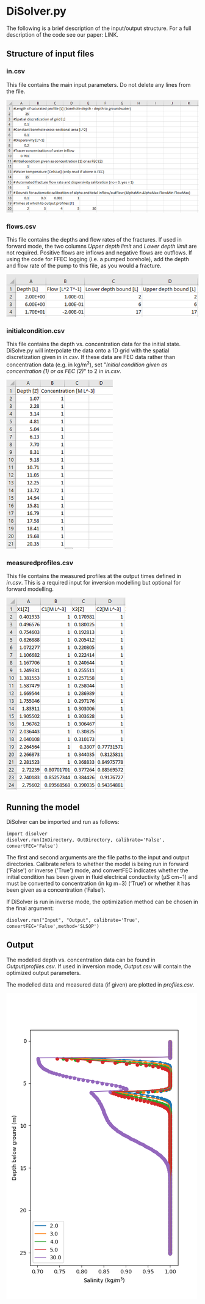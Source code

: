 # DiSolver.py

The following is a brief description of the input/output structure. For a full description of the code see our paper: LINK.


## Structure of input files

### in.csv
This file contains the main input parameters. Do not delete any lines from the file.

![In file 1](/Images/incsv.PNG)

### flows.csv
This file contains the depths and flow rates of the fractures. If used in forward mode, the two columns *Upper depth limit* and *Lower depth limit* are not required. Positive flows are inflows and negative flows are outflows. If using the code for FFEC logging (i.e. a pumped borehole), add the depth and flow rate of the pump to this file, as you would a fracture.

![In file 2](/Images/flowscsv.PNG)

### initialcondition.csv
This file contains the depth vs. concentration data for the initial state. DiSolve.py will interpolate the data onto a 1D grid with the spatial discretization given in *in.csv*. If these data are FEC data rather than concentration data (e.g. in kg/m<sup>3</sup>), set "*Initial condition given as concentration (1) or as FEC (2)*" to 2 in *in.csv*. 

![In file 3](/Images/incon.PNG)

### measuredprofiles.csv

This file contains the measured profiles at the output times defined in *in.csv*. This is a required input for inversion modelling but optional for forward modelling.

![In file 4](/Images/measured.PNG)

## Running the model

DiSolver can be imported and run as follows:

    import disolver
    disolver.run(InDirectory, OutDirectory, calibrate='False', convertFEC='False')
    
The first and second arguments are the file paths to the input and output directories. Calibrate refers to whether the model is being run in forward ('False') or inverse ('True') mode, and convertFEC indicates whether the initial condition has been given in fluid electrical conductivity (μS cm−1) and must be converted to concentration (in kg m−3) (‘True’) or whether it has been given as a concentration (‘False’).

If DiSolver is run in inverse mode, the optimization method can be chosen in the final argument:
    
    disolver.run("Input", "Output", calibrate='True', convertFEC='False',method='SLSQP')

## Output

The modelled depth vs. concentration data can be found in *Output\profiles.csv*. If used in inversion mode, *Output.csv* will contain the optimized output parameters.

The modelled data and measured data (if given) are plotted in *profiles.csv*.

![In file 5](/Output/profiles.png)